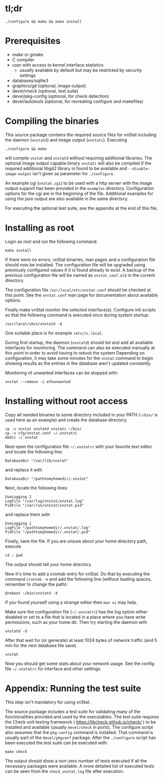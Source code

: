 
# tl;dr

    ./configure && make && make install


# Prerequisites

 - make or gmake
 - C compiler
 - user with access to kernel interface statistics
   - usually available by default but may be restricted by security settings
 - databases/sqlite3
 - graphics/gd       (optional, image output)
 - devel/check       (optional, test suite)
 - devel/pkg-config  (optional, for check detection)
 - devel/autotools   (optional, for recreating configure and makefiles)


# Compiling the binaries

This source package contains the required source files for vnStat including
the daemon (`vnstatd`) and image output (`vnstati`). Executing

    ./configure && make

will compile `vnstat` and `vnstatd` without requiring additional libraries.
The optional image output capable binary `vnstati` will also be compiled if
the required additional libgd2 library is found to be available and
`--disable-image-output` isn't given as parameter for `./configure`.

An example cgi (`vnstat.cgi`) to be used with a http server with the image
output support has been provided in the `examples` directory. Configuration
options for the cgi are in the beginning of the file. Additional examples
for using the json output are also available in the same directory.

For executing the optional test suite, see the appendix at the end of this
file.


# Installing as root

Login as root and run the following command:

    make install

If there were no errors, vnStat binaries, man pages and a configuration
file should now be installed. The configuration file will be upgraded using
previously configured values if it is found already to exist. A backup
of the previous configuration file will be named as `vnstat.conf.old` in the
current directory.

The configuration file `/usr/local/etc/vnstat.conf` should be checked at
this point. See the `vnstat.conf` man page for documentation about available
options.

Finally make vnStat monitor the selected interface(s). Configure init
scripts so that the following command is executed once during system
startup:

    /usr/local/sbin/vnstatd -d

One suitable place is for example `/etc/rc.local`.

During first startup, the daemon (`vnstatd`) should list and add all
available interfaces for monitoring. The command can also be executed
manually at this point in order to avoid having to reboot the system
Depending on configuration, it may take some minutes for the `vnstat`
command to begin showing results as the entries in the database aren't
updated constantly.

Monitoring of unwanted interfaces can be stopped with:

    vnstat --remove -i ethunwanted


# Installing without root access

Copy all needed binaries to some directory included in your PATH
(`~/bin/` is used here as an example) and create the database directory.

    cp -v vnstat vnstatd vnstati ~/bin/
    cp -v cfg/vnstat.conf ~/.vnstatrc
    mkdir ~/.vnstat

Next open the configuration file `~/.vnstatrc` with your favorite text editor
and locate the following line:

    DatabaseDir "/var/lib/vnstat"

and replace it with

    DatabaseDir "/pathtomyhomedir/.vnstat"

Next, locate the following lines:

    UseLogging 2
    LogFile "/var/log/vnstat/vnstat.log"
    PidFile "/var/run/vnstat/vnstat.pid"

and replace them with

    UseLogging 1
    LogFile "/pathtomyhomedir/.vnstat/.log"
    PidFile "/pathtomyhomedir/.vnstat/.pid"

Finally, save the file. If you are unsure about your home directory path, execute

    cd ; pwd

The output should tell your home directory.

Now it's time to add a crontab entry for vnStat. Do that by executing the
command `crontab -e` and add the following line (without leading spaces,
remember to change the path):

    @reboot ~/bin/vnstatd -d

If you found yourself using a strange editor then `man vi` may help.

Make sure the configuration file (`~/.vnstatrc`) has the log option either
disabled or set to a file that is located in a place where you have write
permissions, such as your home dir. Then try starting the daemon with

    vnstatd -d

After that wait for (or generate) at least 1024 bytes of network traffic
(and 5 min for the next database file save).

    vnstat

Now you should get some stats about your network usage. See the config
file `~/.vnstatrc` for interface and other settings.


# Appendix: Running the test suite

This step isn't mandatory for using vnStat.

The source package includes a test suite for validating many of the
functionalities provided and used by the executables. The test suite requires
the Check unit testing framework ( https://libcheck.github.io/check/ ) to
be installed and available (usually `devel/check` in ports). The configure
script also assumes that the `pkg-config` command is installed. That command
is usually part of the `devel/pkgconf` package. After the `./configure` script
has been executed the test suite can be executed with:

    make check

The output should show a non-zero number of tests executed if all the
necessary packages were available. A more detailed list of executed tests
can be seen from the `check_vnstat.log` file after execution.
